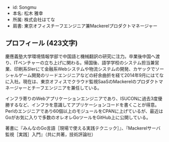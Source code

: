 - id: Songmu
- 本名: 松木 雅幸
- 所属: 株式会社はてな
- 肩書: 東京オフィスチーフエンジニア兼Mackerelプロダクトマネージャー

## プロフィール (423文字)

慶應義塾大学環境情報学部で中国語と機械翻訳の研究に注力。卒業後中国へ渡り、ITベンチャーの立ち上げに関わる。帰国後、語学学校のシステム担当兼営業、印刷系SIerにて金融系Webシステムや物流システムの開発、カヤックでソーシャルゲーム開発のリードエンジニアなどの紆余曲折を経て2014年9月にはてなに入社。現在は、東京オフィスでクラウド監視SaaSのMackerelのプロダクトマネージャーとチーフエンジニアを兼任している。

インフラ寄りのWebアプリケーションエンジニアであり、ISUCONに過去3度優勝するなど、インフラを意識してアプリケーションコードを書くことが得意。Perlのエンジニアであり60個以上のモジュールをCPANに上げているが、最近はGoがお気に入りで多数のオレオレGoツールをGitHub上に公開している。

著書に『みんなのGo言語［現場で使える実践テクニック］』、『Mackerelサーバ監視［実践］入門』（共に共著，技術評論社）
